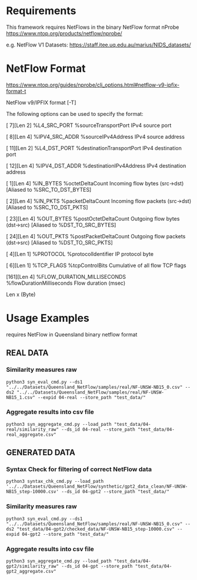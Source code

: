 # Requirements
This framework requires NetFlows in the binary NetFlow format nProbe https://www.ntop.org/products/netflow/nprobe/ 

e.g. NetFlow V1 Datasets: https://staff.itee.uq.edu.au/marius/NIDS_datasets/

# NetFlow Format

https://www.ntop.org/guides/nprobe/cli_options.html#netflow-v9-ipfix-format-t

NetFlow v9/IPFIX format [-T]

The following options can be used to specify the format:

[  7][Len 2] %L4_SRC_PORT                %sourceTransportPort        IPv4 source port

[  8][Len 4] %IPV4_SRC_ADDR              %sourceIPv4Address          IPv4 source address

[ 11][Len 2] %L4_DST_PORT                %destinationTransportPort   IPv4 destination port

[ 12][Len 4] %IPV4_DST_ADDR              %destinationIPv4Address     IPv4 destination address

[  1][Len 4] %IN_BYTES                   %octetDeltaCount            Incoming flow bytes (src->dst) [Aliased to %SRC_TO_DST_BYTES]

[  2][Len 4] %IN_PKTS                    %packetDeltaCount           Incoming flow packets (src->dst) [Aliased to %SRC_TO_DST_PKTS]

[ 23][Len 4] %OUT_BYTES                  %postOctetDeltaCount        Outgoing flow bytes (dst->src) [Aliased to %DST_TO_SRC_BYTES]

[ 24][Len 4] %OUT_PKTS                   %postPacketDeltaCount       Outgoing flow packets (dst->src) [Aliased to %DST_TO_SRC_PKTS]

[  4][Len 1] %PROTOCOL                   %protocolIdentifier         IP protocol byte

[  6][Len 1] %TCP_FLAGS                  %tcpControlBits             Cumulative of all flow TCP flags

[161][Len 4] %FLOW_DURATION_MILLISECONDS %flowDurationMilliseconds   Flow duration (msec)

Len x (Byte)

# Usage Examples

requires NetFlow in Queensland binary netflow format

## REAL DATA

### Similarity measures raw
`python3 syn_eval_cmd.py --ds1 "../../Datasets/Queensland_NetFlow/samples/real/NF-UNSW-NB15_0.csv" --ds2 "../../Datasets/Queensland_NetFlow/samples/real/NF-UNSW-NB15_1.csv" --expid 04-real --store_path "test_data/" `

### Aggregate results into csv file
`python3 syn_aggregate_cmd.py --load_path "test_data/04-real/similarity_raw" --ds_id 04-real --store_path "test_data/04-real_aggregate.csv"`


## GENERATED DATA

### Syntax Check for filtering of correct NetFlow data
`python3 syntax_chk_cmd.py --load_path '../../Datasets/Queensland_NetFlow/synthetic/gpt2_data_clean/NF-UNSW-NB15_step-10000.csv' --ds_id 04-gpt2 --store_path "test_data/"`

### Similarity measures raw
`python3 syn_eval_cmd.py --ds1 "../../Datasets/Queensland_NetFlow/samples/real/NF-UNSW-NB15_0.csv" --ds2 "test_data/04-gpt2/checked_data/NF-UNSW-NB15_step-10000.csv" --expid 04-gpt2 --store_path "test_data/" `

### Aggregate results into csv file
`python3 syn_aggregate_cmd.py --load_path "test_data/04-gpt2/similarity_raw" --ds_id 04-gpt --store_path "test_data/04-gpt2_aggregate.csv"`
